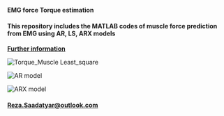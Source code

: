 **EMG force Torque estimation**

#### This repository includes the MATLAB codes of muscle force prediction from EMG using AR, LS, ARX models

**[Further information](https://github.com/RezaSaadatyar/Time-Series-Forecasting)**

![Torque_Muscle   Least_square](https://user-images.githubusercontent.com/96347878/160926862-51b30668-daae-4ecf-9dc3-75f2067f0ad7.jpg)

![AR model](https://user-images.githubusercontent.com/96347878/160926874-eb9f93eb-6d39-4b75-beaf-f32b27fadd5f.png)

![ARX model](https://user-images.githubusercontent.com/96347878/160926884-60071567-b965-4bd7-a3e9-15b9c36fc533.png)

#### Reza.Saadatyar@outlook.com
